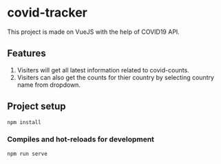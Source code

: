 # covid-tracker
This project is made on VueJS with the help of COVID19 API.

## Features
1. Visiters will get all latest information related to covid-counts.
2. Visiters can also get the counts for thier country by selecting country name from dropdown.

## Project setup
```
npm install
```

### Compiles and hot-reloads for development
```
npm run serve
```



